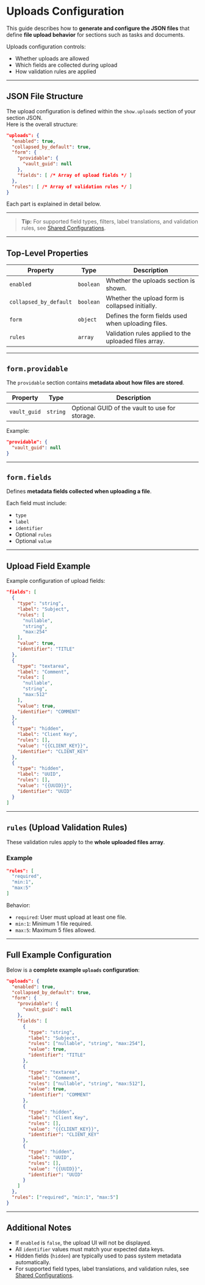 # Uploads Configuration

This guide describes how to **generate and configure the JSON files** that define **file upload behavior** for sections such as tasks and documents.

Uploads configuration controls:

- Whether uploads are allowed
- Which fields are collected during upload
- How validation rules are applied

---

## JSON File Structure

The upload configuration is defined within the `show.uploads` section of your section JSON.  
Here is the overall structure:

```json
"uploads": {
  "enabled": true,
  "collapsed_by_default": true,
  "form": {
    "providable": {
      "vault_guid": null
    },
    "fields": [ /* Array of upload fields */ ]
  },
  "rules": [ /* Array of validation rules */ ]
}
```

Each part is explained in detail below.

---

> **Tip:** For supported field types, filters, label translations, and validation rules, see [Shared Configurations](./SharedConfigurations.md).

---

## Top-Level Properties

| Property               | Type      | Description                                           |
|------------------------|-----------|-------------------------------------------------------|
| `enabled`              | `boolean` | Whether the uploads section is shown.                |
| `collapsed_by_default` | `boolean` | Whether the upload form is collapsed initially.      |
| `form`                 | `object`  | Defines the form fields used when uploading files.   |
| `rules`                | `array`   | Validation rules applied to the uploaded files array.|

---

## `form.providable`

The `providable` section contains **metadata about how files are stored**.

| Property     | Type     | Description                                    |
|--------------|----------|------------------------------------------------|
| `vault_guid` | `string` | Optional GUID of the vault to use for storage. |

Example:

```json
"providable": {
  "vault_guid": null
}
```

---

## `form.fields`

Defines **metadata fields collected when uploading a file**.

Each field must include:

- `type`
- `label`
- `identifier`
- Optional `rules`
- Optional `value`

---

## Upload Field Example

Example configuration of upload fields:

```json
"fields": [
  {
    "type": "string",
    "label": "Subject",
    "rules": [
      "nullable",
      "string",
      "max:254"
    ],
    "value": true,
    "identifier": "TITLE"
  },
  {
    "type": "textarea",
    "label": "Comment",
    "rules": [
      "nullable",
      "string",
      "max:512"
    ],
    "value": true,
    "identifier": "COMMENT"
  },
  {
    "type": "hidden",
    "label": "Client Key",
    "rules": [],
    "value": "{{CLIENT_KEY}}",
    "identifier": "CLIENT_KEY"
  },
  {
    "type": "hidden",
    "label": "UUID",
    "rules": [],
    "value": "{{UUID}}",
    "identifier": "UUID"
  }
]
```

---

## `rules` (Upload Validation Rules)

These validation rules apply to the **whole uploaded files array**.

### Example

```json
"rules": [
  "required",
  "min:1",
  "max:5"
]
```

Behavior:

- `required`: User must upload at least one file.
- `min:1`: Minimum 1 file required.
- `max:5`: Maximum 5 files allowed.

---

## Full Example Configuration

Below is a **complete example `uploads` configuration**:

```json
"uploads": {
  "enabled": true,
  "collapsed_by_default": true,
  "form": {
    "providable": {
      "vault_guid": null
    },
    "fields": [
      {
        "type": "string",
        "label": "Subject",
        "rules": ["nullable", "string", "max:254"],
        "value": true,
        "identifier": "TITLE"
      },
      {
        "type": "textarea",
        "label": "Comment",
        "rules": ["nullable", "string", "max:512"],
        "value": true,
        "identifier": "COMMENT"
      },
      {
        "type": "hidden",
        "label": "Client Key",
        "rules": [],
        "value": "{{CLIENT_KEY}}",
        "identifier": "CLIENT_KEY"
      },
      {
        "type": "hidden",
        "label": "UUID",
        "rules": [],
        "value": "{{UUID}}",
        "identifier": "UUID"
      }
    ]
  },
  "rules": ["required", "min:1", "max:5"]
}
```

---

## Additional Notes

- If `enabled` is `false`, the upload UI will not be displayed.
- All `identifier` values must match your expected data keys.
- Hidden fields (`hidden`) are typically used to pass system metadata automatically.
- For supported field types, label translations, and validation rules, see [Shared Configurations](./SharedConfigurations.md).
